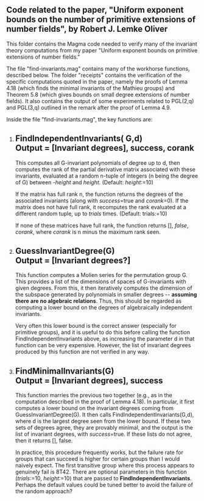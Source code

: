 ## Code related to the paper, "Uniform exponent bounds on the number of primitive extensions of number fields", by Robert J. Lemke Oliver

This folder contains the Magma code needed to verify many of the invariant theory computations from my paper "Uniform exponent bounds on primitive extensions of number fields."

The file "find-invariants.mag" contains many of the workhorse functions, described below.  The folder "receipts" contains the verification of the specific computations quoted in the paper, namely the proofs of Lemma 4.18 (which finds the minimal invariants of the Mathieu groups) and Theorem 5.8 (which gives bounds on small degree extensions of number fields).  It also contains the output of some experiments related to PGL(2,q) and PGL(3,q) outlined in the remark after the proof of Lemma 4.9.

Inside the file "find-invariants.mag", the key functions are:
1) FindIndependentInvariants( G,d)  
	Output = [Invariant degrees], success, corank
	-----  
	This computes all G-invariant polynomials of degree up to d, then computes the rank of the partial derivative matrix associated with these invariants, evaluated at a random n-tuple of integers (n being the degree of G) between -*height* and *height*.  (Default: *height*:=10)  

	If the matrix has full rank n, the function returns the degrees of the associated invariants (along with *success*=true and *corank*=0).  If the matrix does not have full rank, it recomputes the rank evaluated at a different random tuple, up to *trials* times.  (Default: trials:=10)

	If none of these matrices have full rank, the function returns [], *false*, *corank*, where *corank* is n minus the maximum rank seen.

2) GuessInvariantDegree(G)  
	Output = [Invariant degrees?]
	-----
	This function computes a Molien series for the permutation group G.  This provides a list of the dimensions of spaces of G-invariants with given degrees.  From this, it then iteratively computes the dimension of the subspace generated by polynomials in smaller degrees -- **assuming there are no algebraic relations**.  Thus, this should be regarded as computing a lower bound on the degrees of algebraically independent invariants.

	Very often this lower bound is the correct answer (especially for primitive groups), and it is useful to do this before calling the function FindIndependentInvariants above, as increasing the parameter d in that function can be very expensive.  However, the list of invariant degrees produced by this function are not verified in any way.

3) FindMinimalInvariants(G)  
	 Output = [Invariant degrees], success
	 -----
	 This function marries the previous two together (e.g., as in the computation described in the proof of Lemma 4.18).  In particular, it first computes a lower bound on the invariant degrees coming from GuessInvariantDegree(G).  It then calls FindIndependentInvariants(G,d), where d is the largest degree seen from the lower bound.  If these two sets of degrees agree, they are provably minimal, and the output is the list of invariant degrees, with *success*=true.  If these lists do not agree, then it returns [], false.

	 In practice, this procedure frequently works, but the failure rate for groups that can succeed is higher for certain groups than I would naively expect.  The first transitive group where this process appears to genuinely fail is 8T42.
	 There are optional parameters in this function (*trials*:=10, *height*:=10) that are passed to **FindIndependentInvariants**.  Perhaps the default values could be tuned better to avoid the failure of the random approach?
